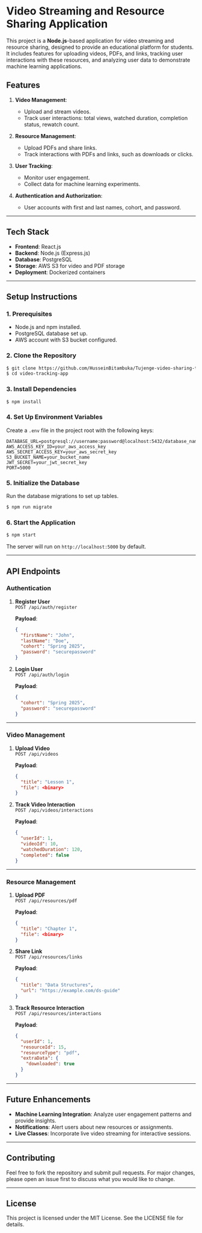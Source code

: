 # Video Streaming and Resource Sharing Application

This project is a **Node.js**-based application for video streaming and resource sharing, designed to provide an educational platform for students. It includes features for uploading videos, PDFs, and links, tracking user interactions with these resources, and analyzing user data to demonstrate machine learning applications.

## Features

1. **Video Management**:

   - Upload and stream videos.
   - Track user interactions: total views, watched duration, completion status, rewatch count.

2. **Resource Management**:

   - Upload PDFs and share links.
   - Track interactions with PDFs and links, such as downloads or clicks.

3. **User Tracking**:

   - Monitor user engagement.
   - Collect data for machine learning experiments.

4. **Authentication and Authorization**:
   - User accounts with first and last names, cohort, and password.

---

## Tech Stack

- **Frontend**: React.js
- **Backend**: Node.js (Express.js)
- **Database**: PostgreSQL
- **Storage**: AWS S3 for video and PDF storage
- **Deployment**: Dockerized containers

---

## Setup Instructions

### 1. Prerequisites

- Node.js and npm installed.
- PostgreSQL database set up.
- AWS account with S3 bucket configured.

### 2. Clone the Repository

```bash
$ git clone https://github.com/HusseinBitambuka/Tujenge-video-sharing-tool.git
$ cd video-tracking-app
```

### 3. Install Dependencies

```bash
$ npm install
```

### 4. Set Up Environment Variables

Create a `.env` file in the project root with the following keys:

```env
DATABASE_URL=postgresql://username:password@localhost:5432/database_name
AWS_ACCESS_KEY_ID=your_aws_access_key
AWS_SECRET_ACCESS_KEY=your_aws_secret_key
S3_BUCKET_NAME=your_bucket_name
JWT_SECRET=your_jwt_secret_key
PORT=5000
```

### 5. Initialize the Database

Run the database migrations to set up tables.

```bash
$ npm run migrate
```

### 6. Start the Application

```bash
$ npm start
```

The server will run on `http://localhost:5000` by default.

---

## API Endpoints

### **Authentication**

1. **Register User**  
   `POST /api/auth/register`

   **Payload**:

   ```json
   {
     "firstName": "John",
     "lastName": "Doe",
     "cohort": "Spring 2025",
     "password": "securepassword"
   }
   ```

2. **Login User**  
   `POST /api/auth/login`

   **Payload**:

   ```json
   {
     "cohort": "Spring 2025",
     "password": "securepassword"
   }
   ```

---

### **Video Management**

1. **Upload Video**  
   `POST /api/videos`

   **Payload**:

   ```json
   {
     "title": "Lesson 1",
     "file": <binary>
   }
   ```

2. **Track Video Interaction**  
   `POST /api/videos/interactions`

   **Payload**:

   ```json
   {
     "userId": 1,
     "videoId": 10,
     "watchedDuration": 120,
     "completed": false
   }
   ```

---

### **Resource Management**

1. **Upload PDF**  
   `POST /api/resources/pdf`

   **Payload**:

   ```json
   {
     "title": "Chapter 1",
     "file": <binary>
   }
   ```

2. **Share Link**  
   `POST /api/resources/links`

   **Payload**:

   ```json
   {
     "title": "Data Structures",
     "url": "https://example.com/ds-guide"
   }
   ```

3. **Track Resource Interaction**  
   `POST /api/resources/interactions`

   **Payload**:

   ```json
   {
     "userId": 1,
     "resourceId": 15,
     "resourceType": "pdf",
     "extraData": {
       "downloaded": true
     }
   }
   ```

---

## Future Enhancements

- **Machine Learning Integration**: Analyze user engagement patterns and provide insights.
- **Notifications**: Alert users about new resources or assignments.
- **Live Classes**: Incorporate live video streaming for interactive sessions.

---

## Contributing

Feel free to fork the repository and submit pull requests. For major changes, please open an issue first to discuss what you would like to change.

---

## License

This project is licensed under the MIT License. See the LICENSE file for details.
